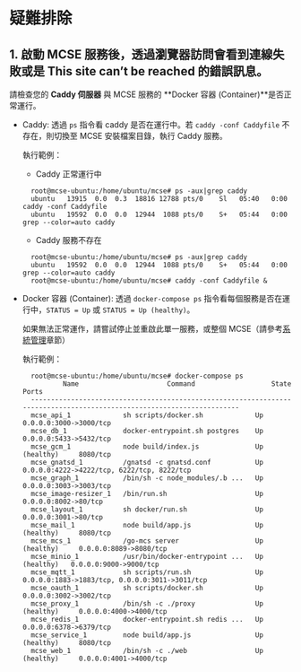 # 疑難排除

## 1. 啟動 MCSE 服務後，透過瀏覽器訪問會看到**連線失敗**或是 **This site can’t be reached** 的錯誤訊息。

請檢查您的 **Caddy 伺服器** 與 MCSE 服務的 **Docker 容器 \(Container\)**是否正常運行。

* Caddy: 透過 `ps` 指令看 caddy 是否在運行中。若 `caddy -conf Caddyfile` 不存在，則切換至 MCSE 安裝檔案目錄，執行 Caddy 服務。

  執行範例：
  
  * Caddy 正常運行中 

  ```
	root@mcse-ubuntu:/home/ubuntu/mcse# ps -aux|grep caddy
    ubuntu   13915  0.0  0.3  18816 12788 pts/0    Sl   05:40   0:00 caddy -conf Caddyfile
    ubuntu   19592  0.0  0.0  12944  1088 pts/0    S+   05:44   0:00 grep --color=auto caddy
  ```
  
  * Caddy 服務不存在

  ```
	root@mcse-ubuntu:/home/ubuntu/mcse# ps -aux|grep caddy
    ubuntu   19592  0.0  0.0  12944  1088 pts/0    S+   05:44   0:00 grep --color=auto caddy
    root@mcse-ubuntu:/home/ubuntu/mcse# caddy -conf Caddyfile &
  ```

* Docker 容器 \(Container\): 透過 `docker-compose ps` 指令看每個服務是否在運行中，`STATUS = Up` 或 `STATUS = Up (healthy)`。

	如果無法正常運作，請嘗試停止並重啟此單一服務，或整個 MCSE（請參考[系統管理](./operation)章節）

  執行範例：

  ```text
    root@mcse-ubuntu:/home/ubuntu/mcse# docker-compose ps
            Name                      Command                   State                            Ports                     
    -----------------------------------------------------------------------------------------------------------------------
    mcse_api_1             sh scripts/docker.sh             Up               0.0.0.0:3000->3000/tcp                        
    mcse_db_1              docker-entrypoint.sh postgres    Up               0.0.0.0:5433->5432/tcp                        
    mcse_gcm_1             node build/index.js              Up (healthy)     8080/tcp                                      
    mcse_gnatsd_1          /gnatsd -c gnatsd.conf           Up               0.0.0.0:4222->4222/tcp, 6222/tcp, 8222/tcp    
    mcse_graph_1           /bin/sh -c node_modules/.b ...   Up               0.0.0.0:3003->3003/tcp                        
    mcse_image-resizer_1   /bin/run.sh                      Up               0.0.0.0:8002->80/tcp                          
    mcse_layout_1          sh docker/run.sh                 Up               0.0.0.0:3001->80/tcp                          
    mcse_mail_1            node build/app.js                Up (healthy)     8080/tcp                                      
    mcse_mcs_1             /go-mcs server                   Up (healthy)     0.0.0.0:8089->8080/tcp                        
    mcse_minio_1           /usr/bin/docker-entrypoint ...   Up (healthy)   0.0.0.0:9000->9000/tcp                        
    mcse_mqtt_1            sh scripts/run.sh                Up               0.0.0.0:1883->1883/tcp, 0.0.0.0:3011->3011/tcp
    mcse_oauth_1           sh scripts/docker.sh             Up               0.0.0.0:3002->3002/tcp                        
    mcse_proxy_1           /bin/sh -c ./proxy               Up (healthy)     0.0.0.0:4000->4000/tcp                        
    mcse_redis_1           docker-entrypoint.sh redis ...   Up               0.0.0.0:6378->6379/tcp                        
    mcse_service_1         node build/app.js                Up (healthy)     8080/tcp                                      
    mcse_web_1             /bin/sh -c ./web                 Up (healthy)     0.0.0.0:4001->4000/tcp
  ```

